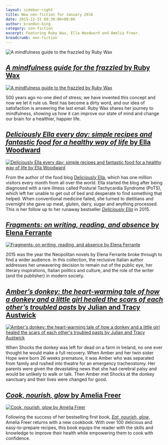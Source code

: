```yaml
---
layout: sidebar-right
title: New non-fiction for January 2016
date: 2015-12-31 09:30:00+00:00
author: brandon-king
category: non-fiction
excerpt: Featuring Ruby Wax, Ella Woodward and Amelia Freer.
breadcrumb: non-fiction
---
```

![A mindfulness guide to the frazzled by Ruby Wax](/images/featured/featured-a-mindfulness-guide-for-the-frazzled.jpg)

## [<cite>A mindfulness guide for the frazzled</cite> by Ruby Wax](https://suffolk.spydus.co.uk/cgi-bin/spydus.exe/ENQ/OPAC/BIBENQ/1586931?QRY=CTIBIB%3C%20IRN(60138295)&QRYTEXT=A%20mindfulness%20guide%20for%20the%20frazzled)

[![A mindfulness guide to the frazzled by Ruby Wax](/images/article/a-mindfulness-guide-for-the-frazzled.jpg)](https://suffolk.spydus.co.uk/cgi-bin/spydus.exe/ENQ/OPAC/BIBENQ/1586931?QRY=CTIBIB%3C%20IRN(60138295)&QRYTEXT=A%20mindfulness%20guide%20for%20the%20frazzled)

500 years ago no-one died of stress; we have invented this concept and now we let it rule us. Rest has become a dirty word, and our idea of satisfaction is answering the last email. Ruby Wax shares her journey to mindfulness, showing us how it can improve our state of mind and change our brain for a healthier, happier life.

## [<cite>Deliciously Ella every day: simple recipes and fantastic food for a healthy way of life</cite> by Ella Woodward](https://suffolk.spydus.co.uk/cgi-bin/spydus.exe/ENQ/OPAC/BIBENQ/23810043?QRY=CTIBIB%3C%20IRN(58865533)&QRYTEXT=Deliciously%20Ella%20every%20day%20%3A%20simple%20recipes%20and%20fantastic%20food%20for%20a%20healthy%20way%20of%20life)

[![Deliciously Ella every day: simple recipes and fantastic food for a healthy way of life by Ella Woodward](/images/article/deliciously-ella-every-day.jpg)](https://suffolk.spydus.co.uk/cgi-bin/spydus.exe/ENQ/OPAC/BIBENQ/23810043?QRY=CTIBIB%3C%20IRN(58865533)&QRYTEXT=Deliciously%20Ella%20every%20day%20%3A%20simple%20recipes%20and%20fantastic%20food%20for%20a%20healthy%20way%20of%20life)

From the author of the food blog <a href="http://www.deliciouslyella.com">Deliciously Ella</a>, which has one million visitors every month from all over the world. Ella started the blog after being diagnosed with a rare illness called Postural Tachycardia Syndrome (PoTS), which left her unable to get out of bed and desperate to find something that helped. When conventional medicine failed, she turned to dietitians and overnight she gave up meat, gluten, dairy, sugar and anything processed. This is her follow up to her runaway bestseller <cite><a href="https://suffolk.spydus.co.uk/cgi-bin/spydus.exe/ENQ/OPAC/BIBENQ/1589207?QRY=CTIBIB%3C%20IRN(49010809)&QRYTEXT=Deliciously%20Ella%20%3A%20awesome%20ingredients%20and%20incredible%20food%20that%20you%20and%20your%20body%20will%20love">Deliciously Ella</a></cite> in 2015.

## [<cite>Fragments: on writing, reading, and absence</cite> by Elena Ferrante](https://suffolk.spydus.co.uk/cgi-bin/spydus.exe/ENQ/OPAC/BIBENQ/23808376?QRY=CTIBIB%3C%20IRN(56735711)&QRYTEXT=Fragments%20%3A%20on%20writing%2C%20reading%2C%20and%20absence)

[![Fragments: on writing, reading, and absence by Elena Ferrante](/images/article/fragments.jpg)](https://suffolk.spydus.co.uk/cgi-bin/spydus.exe/ENQ/OPAC/BIBENQ/23808376?QRY=CTIBIB%3C%20IRN(56735711)&QRYTEXT=Fragments%20%3A%20on%20writing%2C%20reading%2C%20and%20absence)

2015 was the year the Neopolitan novels by Elena Ferrante broke through to find a wider audience. In this collection, the reclusive Italian author addresses her unwavering decision to remain out of the public eye, her literary inspirations, Italian politics and culture, and the role of the writer (and the publisher) in modern society.

## [<cite>Amber&#8217;s donkey: the heart-warming tale of how a donkey and a little girl healed the scars of each other&#8217;s troubled pasts</cite> by Julian and Tracy Austwick](https://suffolk.spydus.co.uk/cgi-bin/spydus.exe/ENQ/OPAC/BIBENQ/21013232?QRY=CTIBIB%3C%20IRN(61300065)&QRYTEXT=Amber%27s%20donkey%20%3A%20how%20a%20donkey%20and%20a%20little%20girl%20healed%20each%20other)

[![Amber's donkey: the heart-warming tale of how a donkey and a little girl healed the scars of each other's troubled pasts by Julian and Tracy Austwick](/images/article/ambers-donkey.jpg)](https://suffolk.spydus.co.uk/cgi-bin/spydus.exe/ENQ/OPAC/BIBENQ/21013232?QRY=CTIBIB%3C%20IRN(61300065)&QRYTEXT=Amber%27s%20donkey%20%3A%20how%20a%20donkey%20and%20a%20little%20girl%20healed%20each%20other)

When Shocks the donkey was left for dead on a farm in Ireland, no one ever thought he would make a full recovery. When Amber and her twin sister Hope were born 26 weeks premature, it was Amber who was separated from family and rushed into theatre for an emergency tracheostomy. Her parents were given the devastating news that she had cerebral palsy and would be unlikely to walk or talk. Then Amber met Shocks at the donkey sanctuary and their lives were changed for good.

## [<cite>Cook, nourish, glow</cite> by Amelia Freer](https://suffolk.spydus.co.uk/cgi-bin/spydus.exe/ENQ/OPAC/BIBENQ/23802230?QRY=CTIBIB%3C%20IRN(56735621)&QRYTEXT=Cook%20-%20nourish%20-%20glow)

[![Cook, nourish, glow by Amelia Freer](/images/article/cook-nourish-glow.jpg)](https://suffolk.spydus.co.uk/cgi-bin/spydus.exe/ENQ/OPAC/BIBENQ/23802230?QRY=CTIBIB%3C%20IRN(56735621)&QRYTEXT=Cook%20-%20nourish%20-%20glow)

Following the success of her bestselling first book, <a href="https://suffolk.spydus.co.uk/cgi-bin/spydus.exe/ENQ/OPAC/BIBENQ/24325172?QRY=CTIBIB%3C%20IRN(47845586)&QRYTEXT=Eat%2C%20nourish%2C%20glow%20%3A%2010%20easy%20steps%20for%20losing%20weight%2C%20looking%20younger%20and%20feeling%20healthier"><cite>Eat, nourish, glow</cite></a>, Amelia Freer returns with a new cookbook. With over 100 delicious and easy-to-prepare recipes, this book equips the reader with the skills and knowledge to improve their health while empowering them to cook with confidence.
